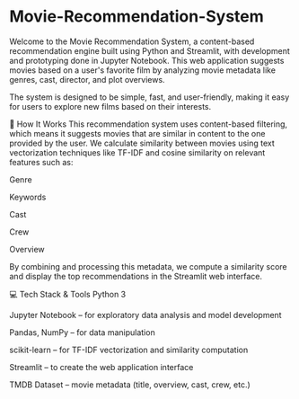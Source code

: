 # Movie-Recommendation-System
Welcome to the Movie Recommendation System, a content-based recommendation engine built using Python and Streamlit, with development and prototyping done in Jupyter Notebook. This web application suggests movies based on a user's favorite film by analyzing movie metadata like genres, cast, director, and plot overviews.

The system is designed to be simple, fast, and user-friendly, making it easy for users to explore new films based on their interests.

🧠 How It Works
This recommendation system uses content-based filtering, which means it suggests movies that are similar in content to the one provided by the user. We calculate similarity between movies using text vectorization techniques like TF-IDF and cosine similarity on relevant features such as:

Genre

Keywords

Cast

Crew

Overview

By combining and processing this metadata, we compute a similarity score and display the top recommendations in the Streamlit web interface.

💻 Tech Stack & Tools
Python 3

Jupyter Notebook – for exploratory data analysis and model development

Pandas, NumPy – for data manipulation

scikit-learn – for TF-IDF vectorization and similarity computation

Streamlit – to create the web application interface

TMDB Dataset – movie metadata (title, overview, cast, crew, etc.)

